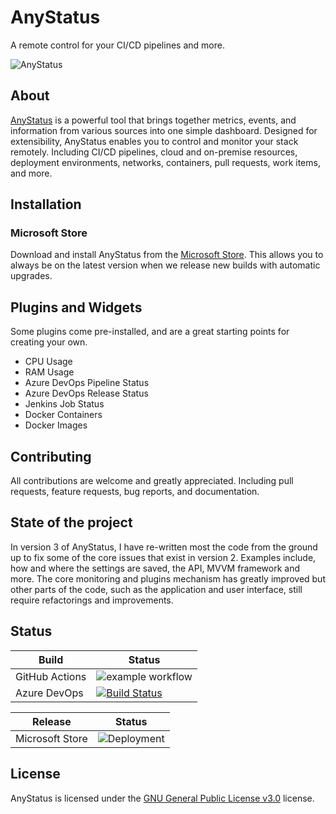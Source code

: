 # AnyStatus

A remote control for your CI/CD pipelines and more.

![AnyStatus](https://www.anystat.us/assets/images/screenshots/anystatus-3.0.293-preview.png)

## About

[AnyStatus](https://www.anystat.us) is a powerful tool that brings together metrics, events, and information from various sources into one simple dashboard. Designed for extensibility, AnyStatus enables you to control and monitor your stack remotely. Including CI/CD pipelines, cloud and on-premise resources, deployment environments, networks, containers, pull requests, work items, and more.

## Installation

### Microsoft Store

Download and install AnyStatus from the [Microsoft Store](https://www.microsoft.com/en-us/p/anystatus/9p044vpk62sb). This allows you to always be on the latest version when we release new builds with automatic upgrades.

## Plugins and Widgets

Some plugins come pre-installed, and are a great starting points for creating your own.

- CPU Usage
- RAM Usage
- Azure DevOps Pipeline Status
- Azure DevOps Release Status
- Jenkins Job Status
- Docker Containers
- Docker Images

## Contributing

All contributions are welcome and greatly appreciated. Including pull requests, feature requests, bug reports, and documentation.

## State of the project

In version 3 of AnyStatus, I have re-written most the code from the ground up to fix some of the core issues that exist in version 2.
Examples include, how and where the settings are saved, the API, MVVM framework and more. The core monitoring and plugins mechanism has greatly improved but other parts of the code, such as the application and user interface, still require refactorings and improvements.

## Status

|Build|Status|
|-------|------|
|GitHub Actions|![example workflow](https://github.com/anystatus/anystatus/actions/workflows/dotnet.yml/badge.svg)|
|Azure DevOps|[![Build Status](https://dev.azure.com/anystatus/AnyStatus/_apis/build/status/AnyStatus?repoName=AnyStatus%2FAnyStatus&branchName=main)](https://dev.azure.com/anystatus/AnyStatus/_build/latest?definitionId=1&repoName=AnyStatus%2FAnyStatus&branchName=main)|

|Release|Status|
|-------|------|
|Microsoft Store|![Deployment](https://vsrm.dev.azure.com/anystatus/_apis/public/Release/badge/dca19306-f20b-4442-9d85-cd9c57ec81bf/1/5)|

## License

AnyStatus is licensed under the [GNU General Public License v3.0](LICENSE) license.
